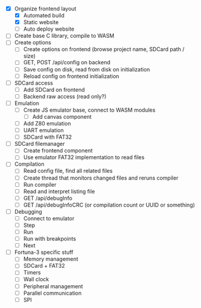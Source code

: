 - [x] Organize frontend layout
  - [x] Automated build
  - [x] Static website
  - [ ] Auto deploy website
- [ ] Create base C library, compile to WASM
- [ ] Create options
    - [ ] Create options on frontend (browse project name, SDCard path / size)
    - [ ] GET, POST /api/config on backend
    - [ ] Save config on disk, read from disk on initialization
    - [ ] Reload config on frontend initialization
- [ ] SDCard access
    - [ ] Add SDCard on frontend
    - [ ] Backend raw access (read only?)
- [ ] Emulation
    - [ ] Create JS emulator base, connect to WASM modules
        - [ ] Add canvas component
    - [ ] Add Z80 emulation
    - [ ] UART emulation
    - [ ] SDCard with FAT32
- [ ] SDCard filemanager
    - [ ] Create frontend component
    - [ ] Use emulator FAT32 implementation to read files
- [ ] Compilation
    - [ ] Read config file, find all related files
    - [ ] Create thread that monitors changed files and reruns compiler
    - [ ] Run compiler
    - [ ] Read and interpret listing file
    - [ ] GET /api/debugInfo
    - [ ] GET /api/debugInfoCRC (or compilation count or UUID or something)
- [ ] Debugging
    - [ ] Connect to emulator
    - [ ] Step
    - [ ] Run
    - [ ] Run with breakpoints
    - [ ] Next
- [ ] Fortuna-3 specific stuff
    - [ ] Memory management
    - [ ] SDCard + FAT32
    - [ ] Timers
    - [ ] Wall clock
    - [ ] Peripheral management
    - [ ] Parallel communication
    - [ ] SPI